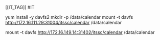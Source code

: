 [[IT_TAG]] #IT 

yum  install  -y  davfs2
mkdir -p /data/calendar
mount -t davfs http://172.16.111.29:31004/itssc/calendar /data/calendar

mount -t davfs http://172.16.149.14:31402/itssc/calendar /data/calendar
